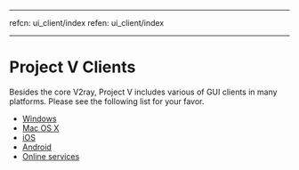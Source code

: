* * *

refcn: ui_client/index refen: ui_client/index

* * *

# Project V Clients

Besides the core V2ray, Project V includes various of GUI clients in many platforms. Please see the following list for your favor.

* [Windows](windows.md)
* [Mac OS X](osx.md)
* [iOS](ios.md)
* [Android](android.md)
* [Online services](ui_client/service.md)